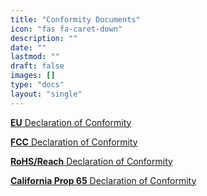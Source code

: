```yaml
---
title: "Conformity Documents"
icon: "fas fa-caret-down"
description: ""
date: ""
lastmod: ""
draft: false
images: []
type: "docs"
layout: "single"
---
```


[**EU** Declaration of Conformity](https://www.zymbit.com/documentation/zymkey/conformity/Zymbit_EU-Declaration-of-Conformity_ZYMKEY4i)

[**FCC** Declaration of Conformity](https://www.zymbit.com/documentation/zymkey/conformity/Zymbit_FCC-Declaration-of-Conformity_ZYMKEY4i)

[**RoHS/Reach**  Declaration of Conformity](https://www.zymbit.com/documentation/zymkey/conformity/Zymbit_ROHS-Declaration-of-Conformity_ZYMKEY4i)

[**California Prop 65**  Declaration of Conformity](https://www.zymbit.com/documentation/zymkey/conformity/Zymbit_CA-Prop65-Declaration-of-Conformity_ZYMKEY4i)
